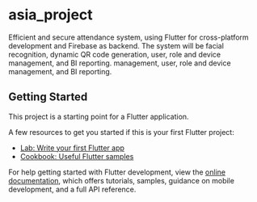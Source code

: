 # asia_project

Efficient and secure attendance system,  using Flutter for cross-platform development and Firebase as backend. The system will be  facial recognition, dynamic QR code generation, user, role and device management, and BI reporting.  management, user, role and device management, and BI reporting.

## Getting Started

This project is a starting point for a Flutter application.

A few resources to get you started if this is your first Flutter project:

- [Lab: Write your first Flutter app](https://docs.flutter.dev/get-started/codelab)
- [Cookbook: Useful Flutter samples](https://docs.flutter.dev/cookbook)

For help getting started with Flutter development, view the
[online documentation](https://docs.flutter.dev/), which offers tutorials,
samples, guidance on mobile development, and a full API reference.

